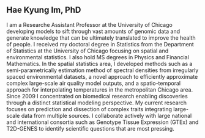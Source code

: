 Hae Kyung Im, PhD
-----

I am a Researche Assistant Professor at the University of Chicago developing models to sift through vast amounts of genomic data and generate knowledge that can be ultimately translated to improve the health of people. I received my doctoral degree in Statistics from the Department of Statistics at the University of Chicago focusing on spatial and environmental statistics. I also hold MS degrees in Physics and Financial Mathematics. In the spatial statistics area, I developed methods such as a semi-parametrically estimation method of spectral densities from irregularly spaced environmental datasets, a novel approach to efficiently approximate complex large-scale air quality model outputs, and a spatio-temporal approach for interpolating temperatures in the metropolitan Chicago area. Since 2009 I concentrated on biomedical research enabling discoveries through a distinct statistical modeling perspective. My current research focuses on prediction and dissection of complex traits integrating large-scale data from multiple sources. I collaborate actively with large national and international consortia such as Genotype Tissue Expression (GTEx) and T2D-GENES to identify scientific questions that are most pressing.
